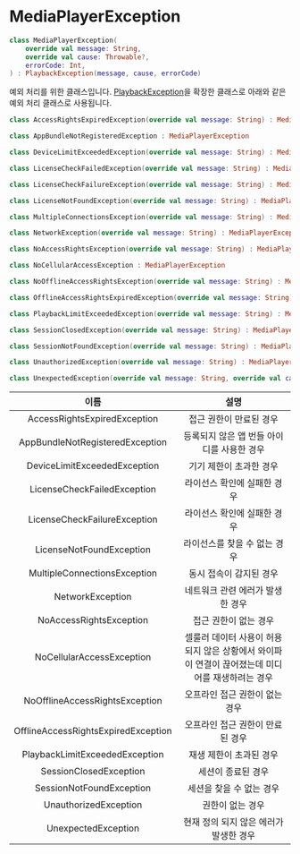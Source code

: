 # MediaPlayerException

```kotlin
class MediaPlayerException(
    override val message: String,
    override val cause: Throwable?,
    errorCode: Int,
) : PlaybackException(message, cause, errorCode)
```
예외 처리를 위한 클래스입니다. [PlaybackException](https://developer.android.com/reference/kotlin/androidx/media3/common/PlaybackException)을 확장한 클래스로 아래와 같은 예외 처리 클래스로 사용됩니다. 

```kotlin
class AccessRightsExpiredException(override val message: String) : MediaPlayerException

class AppBundleNotRegisteredException : MediaPlayerException

class DeviceLimitExceededException(override val message: String) : MediaPlayerException

class LicenseCheckFailedException(override val message: String) : MediaPlayerException

class LicenseCheckFailureException(override val message: String) : MediaPlayerException

class LicenseNotFoundException(override val message: String) : MediaPlayerException

class MultipleConnectionsException(override val message: String) : MediaPlayerException

class NetworkException(override val message: String) : MediaPlayerException

class NoAccessRightsException(override val message: String) : MediaPlayerException

class NoCellularAccessException : MediaPlayerException

class NoOfflineAccessRightsException(override val message: String) : MediaPlayerException

class OfflineAccessRightsExpiredException(override val message: String) : MediaPlayerException

class PlaybackLimitExceededException(override val message: String) : MediaPlayerException

class SessionClosedException(override val message: String) : MediaPlayerException

class SessionNotFoundException(override val message: String) : MediaPlayerException

class UnauthorizedException(override val message: String) : MediaPlayerException

class UnexpectedException(override val message: String, override val cause: Throwable?) : MediaPlayerException
```

|이름|설명|
|:--:|:--:|
|AccessRightsExpiredException|접근 권한이 만료된 경우|
|AppBundleNotRegisteredException|등록되지 않은 앱 번들 아이디를 사용한 경우|
|DeviceLimitExceededException|기기 제한이 초과한 경우|
|LicenseCheckFailedException|라이선스 확인에 실패한 경우|
|LicenseCheckFailureException|라이선스 확인에 실패한 경우|
|LicenseNotFoundException|라이선스를 찾을 수 없는 경우|
|MultipleConnectionsException|동시 접속이 감지된 경우|
|NetworkException|네트워크 관련 에러가 발생한 경우|
|NoAccessRightsException|접근 권한이 없는 경우|
|NoCellularAccessException|셀룰러 데이터 사용이 허용되지 않은 상황에서 와이파이 연결이 끊어졌는데 미디어를 재생하려는 경우|
|NoOfflineAccessRightsException|오프라인 접근 권한이 없는 경우|
|OfflineAccessRightsExpiredException|오프라인 접근 권한이 만료된 경우|
|PlaybackLimitExceededException|재생 제한이 초과된 경우|
|SessionClosedException|세션이 종료된 경우|
|SessionNotFoundException|세션을 찾을 수 없는 경우|
|UnauthorizedException|권한이 없는 경우|
|UnexpectedException|현재 정의 되지 않은 에러가 발생한 경우|
